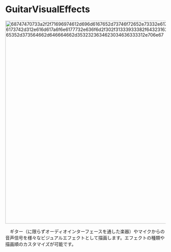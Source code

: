 # GuitarVisualEffects
<img width="639" alt="68747470733a2f2f71696974612d696d6167652d73746f72652e73332e61702d6e6f727468656173742d312e616d617a6f6e6177732e636f6d2f302f31333933382f64323162363434332d333165352d373564662d646664662d3532323634623034636333312e706e67" src="https://user-images.githubusercontent.com/1646993/206454184-76573a36-2769-4513-aca4-45cffa177cd4.png">

　ギター（に限らずオーディオインターフェースを通した楽器）やマイクからの音声信号を様々なビジュアルエフェクトとして描画します。エフェクトの種類や描画順のカスタマイズが可能です。
